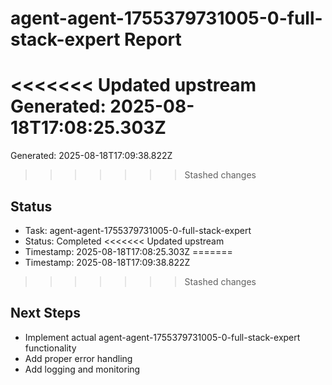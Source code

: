# agent-agent-1755379731005-0-full-stack-expert Report

<<<<<<< Updated upstream
Generated: 2025-08-18T17:08:25.303Z
=======
Generated: 2025-08-18T17:09:38.822Z
>>>>>>> Stashed changes

## Status
- Task: agent-agent-1755379731005-0-full-stack-expert
- Status: Completed
<<<<<<< Updated upstream
- Timestamp: 2025-08-18T17:08:25.303Z
=======
- Timestamp: 2025-08-18T17:09:38.822Z
>>>>>>> Stashed changes

## Next Steps
- Implement actual agent-agent-1755379731005-0-full-stack-expert functionality
- Add proper error handling
- Add logging and monitoring

